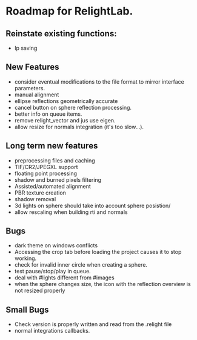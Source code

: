 # Roadmap for RelightLab.



## Reinstate existing functions:

* lp saving

## New Features

* consider eventual modifications to the file format to mirror interface parameters.
* manual alignment
* ellipse reflections geometrically accurate
* cancel button on sphere reflection processing.
* better info on queue items.
* remove relight_vector and jus use eigen.
* allow resize for normals integration (it's too slow...).

## Long term new features

* preprocessing files and caching
* TIF/CR2/JPEGXL support
* floating point processing
* shadow and burned pixels filtering
* Assisted/automated alignment
* PBR texture creation
* shadow removal
* 3d lights on sphere should take into account sphere posistion/
* allow rescaling when building rti and normals


## Bugs

* dark theme on windows conflicts
* Accessing the crop tab before loading the project causes it to stop working.
* check for invalid inner circle when creating a sphere.
* test pause/stop/play in queue.
* deal with #lights  different from #images
* when the sphere changes size, the icon with the reflection overview is not resized properly

## Small Bugs

* Check version is properly written and read from the .relight file
* normal integrations callbacks.

